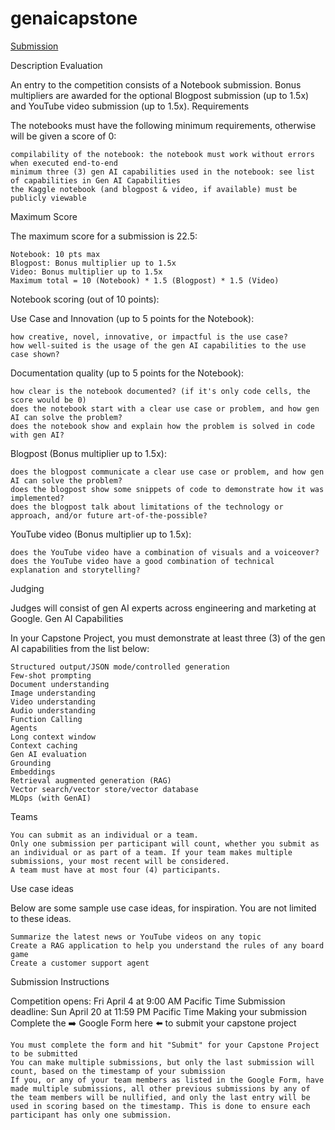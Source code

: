 # genaicapstone


[Submission](https://docs.google.com/forms/d/e/1FAIpQLSdgQkXhdxp7hrcRDAyXHv3tCFA66XJINFQ_4wLRKE1ETUtAUQ/viewform)

Description
Evaluation

An entry to the competition consists of a Notebook submission. Bonus multipliers are awarded for the optional Blogpost submission (up to 1.5x) and YouTube video submission (up to 1.5x).
Requirements

The notebooks must have the following minimum requirements, otherwise will be given a score of 0:

    compilability of the notebook: the notebook must work without errors when executed end-to-end
    minimum three (3) gen AI capabilities used in the notebook: see list of capabilities in Gen AI Capabilities
    the Kaggle notebook (and blogpost & video, if available) must be publicly viewable

Maximum Score

The maximum score for a submission is 22.5:

    Notebook: 10 pts max
    Blogpost: Bonus multiplier up to 1.5x
    Video: Bonus multiplier up to 1.5x
    Maximum total = 10 (Notebook) * 1.5 (Blogpost) * 1.5 (Video)

Notebook scoring (out of 10 points):

Use Case and Innovation (up to 5 points for the Notebook):

    how creative, novel, innovative, or impactful is the use case?
    how well-suited is the usage of the gen AI capabilities to the use case shown?

Documentation quality (up to 5 points for the Notebook):

    how clear is the notebook documented? (if it's only code cells, the score would be 0)
    does the notebook start with a clear use case or problem, and how gen AI can solve the problem?
    does the notebook show and explain how the problem is solved in code with gen AI?

Blogpost (Bonus multiplier up to 1.5x):

    does the blogpost communicate a clear use case or problem, and how gen AI can solve the problem?
    does the blogpost show some snippets of code to demonstrate how it was implemented?
    does the blogpost talk about limitations of the technology or approach, and/or future art-of-the-possible?

YouTube video (Bonus multiplier up to 1.5x):

    does the YouTube video have a combination of visuals and a voiceover?
    does the YouTube video have a good combination of technical explanation and storytelling?

Judging

Judges will consist of gen AI experts across engineering and marketing at Google.
Gen AI Capabilities

In your Capstone Project, you must demonstrate at least three (3) of the gen AI capabilities from the list below:

    Structured output/JSON mode/controlled generation
    Few-shot prompting
    Document understanding
    Image understanding
    Video understanding
    Audio understanding
    Function Calling
    Agents
    Long context window
    Context caching
    Gen AI evaluation
    Grounding
    Embeddings
    Retrieval augmented generation (RAG)
    Vector search/vector store/vector database
    MLOps (with GenAI)

Teams

    You can submit as an individual or a team.
    Only one submission per participant will count, whether you submit as an individual or as part of a team. If your team makes multiple submissions, your most recent will be considered.
    A team must have at most four (4) participants.

Use case ideas

Below are some sample use case ideas, for inspiration. You are not limited to these ideas.

    Summarize the latest news or YouTube videos on any topic
    Create a RAG application to help you understand the rules of any board game
    Create a customer support agent

Submission Instructions

Competition opens: Fri April 4 at 9:00 AM Pacific Time
Submission deadline: Sun April 20 at 11:59 PM Pacific Time
Making your submission
Complete the ➡️ Google Form here ⬅️ to submit your capstone project

    You must complete the form and hit "Submit" for your Capstone Project to be submitted
    You can make multiple submissions, but only the last submission will count, based on the timestamp of your submission
    If you, or any of your team members as listed in the Google Form, have made multiple submissions, all other previous submissions by any of the team members will be nullified, and only the last entry will be used in scoring based on the timestamp. This is done to ensure each participant has only one submission.
